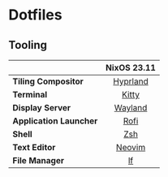 # Dotfiles

## Tooling

|                          |                  NixOS 23.11               |
|--------------------------|:------------------------------------------:|
| **Tiling Compositor**    | [Hyprland](https://hyprland.org)           |
| **Terminal**             | [Kitty](https://sw.kovidgoyal.net/kitty/)  |
| **Display Server**       | [Wayland](https://wayland.freedesktop.org) |
| **Application Launcher** | [Rofi](https://github.com/davatorium/rofi) |
| **Shell**                | [Zsh](https://zsh.sourceforge.io)          |
| **Text Editor**          | [Neovim](https://neovim.io)                |
| **File Manager**         | [lf](https://github.com/gokcehan/lf)       |
